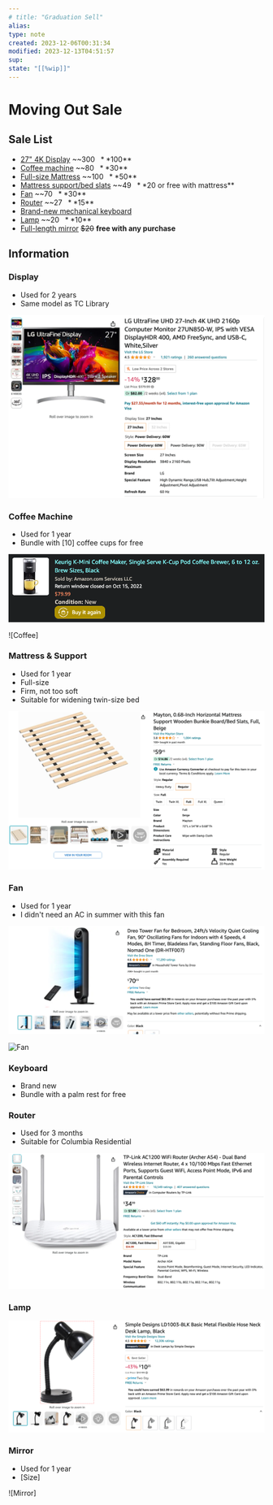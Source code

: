 ```yaml
---
# title: "Graduation Sell"
alias:
type: note
created: 2023-12-06T00:31:34
modified: 2023-12-13T04:51:57
sup:
state: "[[%wip]]"
---
```


# Moving Out Sale

## Sale List

- [27" 4K Display](#display) <!-- ~~$225~~ --> ~~$300~~ **$100**
- [Coffee machine](#coffee-machine) ~~$80~~ **$30**
- [Full-size Mattress](#mattress--support) <!-- ~~$50~~ --> ~~$100~~ **$50**
- [Mattress support/bed slats](#mattress--support) ~~$49~~ **$20 or free with mattress**
- [Fan](#fan) ~~$70~~ **$30**
- [Router](#router) ~~$27~~ **$15**
- [Brand-new mechanical keyboard](#keyboard)
- [Lamp](#lamp) ~~$20~~ **$10**
- [Full-length mirror](#mirror) ~~$20~~ **free with any purchase**

## Information

### Display

- Used for 2 years
- Same model as TC Library

![Display - Amazon](https://raw.githubusercontent.com/zcysxy/Figurebed/master/img/20231206013958.png)

### Coffee Machine

- Used for 1 year
- Bundle with [10] coffee cups for free

![Coffee - Amazon](https://raw.githubusercontent.com/zcysxy/Figurebed/master/img/20231206012448.png)

![Coffee]

### Mattress & Support

- Used for 1 year
- Full-size
- Firm, not too soft
- Suitable for widening twin-size bed

![Slats - Amazon](https://raw.githubusercontent.com/zcysxy/Figurebed/master/img/20231206012739.png)

### Fan

- Used for 1 year
- I didn't need an AC in summer with this fan

![Fan - Amazon](https://raw.githubusercontent.com/zcysxy/Figurebed/master/img/fan.png)

![Fan](https://raw.githubusercontent.com/zcysxy/Figurebed/master/img/fan.jpeg)

### Keyboard

- Brand new
- Bundle with a palm rest for free

### Router

- Used for 3 months
- Suitable for Columbia Residential

![Router - Amazon](https://raw.githubusercontent.com/zcysxy/Figurebed/master/img/20231206013453.png)

### Lamp

![Lamp - Amazon](https://raw.githubusercontent.com/zcysxy/Figurebed/master/img/lamp.png)

### Mirror

- Used for 1 year
- [Size]

![Mirror]

